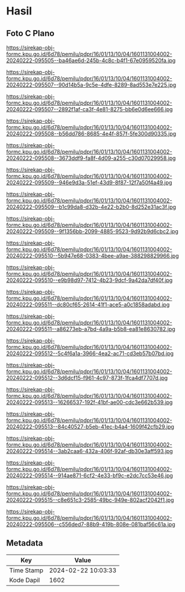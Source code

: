 # Hasil

## Foto C Plano

https://sirekap-obj-formc.kpu.go.id/6d78/pemilu/pdpr/16/01/13/10/04/1601131004002-20240222-095505--ba46ae6d-245b-4c8c-b4f1-67e0959520fa.jpg

https://sirekap-obj-formc.kpu.go.id/6d78/pemilu/pdpr/16/01/13/10/04/1601131004002-20240222-095507--90d14b5a-9c5e-4dfe-8289-8ad553e7e225.jpg

https://sirekap-obj-formc.kpu.go.id/6d78/pemilu/pdpr/16/01/13/10/04/1601131004002-20240222-095507--2892f1af-ca3f-4e81-8275-bb6e0d6ee666.jpg

https://sirekap-obj-formc.kpu.go.id/6d78/pemilu/pdpr/16/01/13/10/04/1601131004002-20240222-095508--b56dd786-8685-4e4f-857f-5fe300d90335.jpg

https://sirekap-obj-formc.kpu.go.id/6d78/pemilu/pdpr/16/01/13/10/04/1601131004002-20240222-095508--3673ddf9-fa8f-4d09-a255-c30d07029958.jpg

https://sirekap-obj-formc.kpu.go.id/6d78/pemilu/pdpr/16/01/13/10/04/1601131004002-20240222-095509--946e9d3a-51ef-43d9-8f87-12f7a50f4a49.jpg

https://sirekap-obj-formc.kpu.go.id/6d78/pemilu/pdpr/16/01/13/10/04/1601131004002-20240222-095509--b1c99da8-d32b-4e22-b2b0-8d252e31ac3f.jpg

https://sirekap-obj-formc.kpu.go.id/6d78/pemilu/pdpr/16/01/13/10/04/1601131004002-20240222-095509--9f1356bb-2099-4885-9523-9d92b9d6cbc2.jpg

https://sirekap-obj-formc.kpu.go.id/6d78/pemilu/pdpr/16/01/13/10/04/1601131004002-20240222-095510--5b947e68-0383-4bee-a9ae-388298829966.jpg

https://sirekap-obj-formc.kpu.go.id/6d78/pemilu/pdpr/16/01/13/10/04/1601131004002-20240222-095510--e9b98d97-7412-4b23-9dcf-9a42da7df40f.jpg

https://sirekap-obj-formc.kpu.go.id/6d78/pemilu/pdpr/16/01/13/10/04/1601131004002-20240222-095511--dc80cf65-2614-41f1-ace5-a0c1858adabd.jpg

https://sirekap-obj-formc.kpu.go.id/6d78/pemilu/pdpr/16/01/13/10/04/1601131004002-20240222-095511--a86273eb-a7bd-4a9a-b5b8-ea81e8630782.jpg

https://sirekap-obj-formc.kpu.go.id/6d78/pemilu/pdpr/16/01/13/10/04/1601131004002-20240222-095512--5c4f6a1a-3966-4ea2-ac71-cd3eb57b07bd.jpg

https://sirekap-obj-formc.kpu.go.id/6d78/pemilu/pdpr/16/01/13/10/04/1601131004002-20240222-095512--3d6dcf15-f961-4c97-873f-1fca4df7707d.jpg

https://sirekap-obj-formc.kpu.go.id/6d78/pemilu/pdpr/16/01/13/10/04/1601131004002-20240222-095513--16266537-192f-41bf-ae00-cdc3e662b539.jpg

https://sirekap-obj-formc.kpu.go.id/6d78/pemilu/pdpr/16/01/13/10/04/1601131004002-20240222-095513--84c40527-b5eb-41ec-b4a4-1609f42cfb29.jpg

https://sirekap-obj-formc.kpu.go.id/6d78/pemilu/pdpr/16/01/13/10/04/1601131004002-20240222-095514--3ab2caa6-432a-406f-92af-db30e3aff593.jpg

https://sirekap-obj-formc.kpu.go.id/6d78/pemilu/pdpr/16/01/13/10/04/1601131004002-20240222-095514--914ae871-6cf2-4e33-bf9c-e2dc7cc53e46.jpg

https://sirekap-obj-formc.kpu.go.id/6d78/pemilu/pdpr/16/01/13/10/04/1601131004002-20240222-095515--c8e651c3-2585-49bc-949e-802acf2042f1.jpg

https://sirekap-obj-formc.kpu.go.id/6d78/pemilu/pdpr/16/01/13/10/04/1601131004002-20240222-095506--c556ded7-88b9-419b-808e-081baf56c61a.jpg


## Metadata

| Key        | Value               |
| ---------- | ------------------- |
| Time Stamp | 2024-02-22 10:03:33 |
| Kode Dapil | 1602                |



